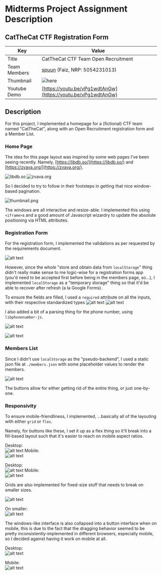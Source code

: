 # **Midterms Project Assignment Description**

## **CatTheCat CTF Registration Form**

| Key          | Value                                                          |
| ------------ | -------------------------------------------------------------- |
| Title        | CatTheCat CTF Team Open Recruitment                            |
| Team Members | [spuun](https://github.com/spuuntries) (Faiz, NRP: 5054231013) |
| Thumbnail    | ![here](./thumbnail.png)                                       |
| Youtube Demo | [https://youtu.be/vPg1wdtAnGw](https://youtu.be/vPg1wdtAnGw)   |

## **Description**

For this project, I implemented a homepage for a (fictional) CTF team named "CatTheCat", along with an Open Recruitment registration form and a Member List.

### **Home Page**

The idea for this page layout was inspired by some web pages I've been seeing recently. Namely, [https://libdb.so/](https://libdb.so/) and [https://zvava.org/](https://zvava.org/).

![libdb.so](./libdb.png)
![zvava.org](./zvava.png)

So I decided to try to follow in their footsteps in getting that nice window-based pagination.

![thumbnail.png](./thumbnail.png)

The windows are all interactive and resize-able. I implemented this using `<iframe>`s and a good amount of Javascript wizardry to update the absolute positioning via HTML attributes.

### **Registration Form**

For the registration form, I implemented the validations as per requested by the requirements document.

![alt text](image-3.png)

However, since the whole "store and obtain data from `localStorage`" thing didn't really make sense to me logic-wise for a registration forms app (you'd need to be accepted first before being in the members page, so...), I implemented `localStorage` as a "temporary storage" thing so that it'd be able to recover after refresh (a la Google Forms).

To ensure the fields are filled, I used a `required` attribute on all the inputs, with their respective standardized types
![alt text](image-1.png)
![alt text](image-2.png)

I also added a bit of a parsing thing for the phone number, using `libphonenumber-js`.

![alt text](image.png)

![alt text](image-4.png)

### **Members List**

Since I didn't use `localStorage` as the "pseudo-backend", I used a static json file at `./members.json` with some placeholder values to render the members.

![alt text](image-5.png)

The buttons allow for either getting rid of the entire thing, or just one-by-one.

### **Responsivity**

To ensure mobile-friendliness, I implemented, ...basically all of the layouting with either `grid` or `flex`.

Namely, for buttons like these, I set it up as a flex thing so it'll break into a fill-based layout such that it's easier to reach on mobile aspect ratios.

Desktop:  
![alt text](image-6.png)
Mobile:  
![alt text](image-7.png)

Desktop:  
![alt text](image-9.png)
Mobile:  
![alt text](image-8.png)

Grids are also implemented for fixed-size stuff that needs to break on smaller sizes.

![alt text](image-12.png)

On smaller:  
![alt text](image-13.png)

The windows-like interface is also collapsed into a button interface when on mobile, this is due to the fact that the dragging behavior seemed to be pretty inconsistently-implemented in different browsers, especially mobile, so I decided against having it work on mobile at all.

Desktop:  
![alt text](image-11.png)

Mobile:  
![alt text](image-10.png)

